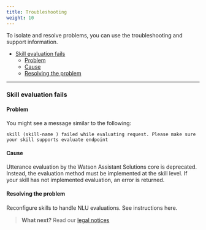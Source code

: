 ```yaml
---
title: Troubleshooting
weight: 10
---
```

To isolate and resolve problems, you can use the troubleshooting and support information.

- [Skill evaluation fails](#skill-evaluation-fails)
    - [Problem](#problem)
    - [Cause](#cause)
    - [Resolving the problem](#resolving-the-problem)

---
### Skill evaluation fails

#### Problem
You might see a message similar to the following:

```
skill (skill-name ) failed while evaluating request. Please make sure your skill supports evaluate endpoint

```
#### Cause

Utterance evaluation by the Watson Assistant Solutions core is deprecated. Instead, the evaluation
method must be implemented at the skill level. If your skill has not implemented evaluation, an
error is returned.

#### Resolving the problem

Reconﬁgure skills to handle NLU evaluations. See instructions here.

> **What next?** Read our [legal notices]({{site.baseurl}}/legal/terms-of-use)
